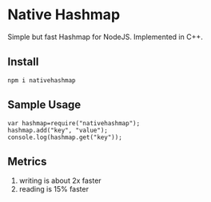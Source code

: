 # Native Hashmap  
  
Simple but fast Hashmap for NodeJS. Implemented in C++.

## Install

```
npm i nativehashmap
```
## Sample Usage

```
var hashmap=require("nativehashmap");
hashmap.add("key", "value");
console.log(hashmap.get("key"));
```

## Metrics

1. writing is about 2x faster
2. reading is 15% faster